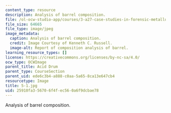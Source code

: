 ```yaml
---
content_type: resource
description: Analysis of barrel composition.
file: /ol-ocw-studio-app/courses/3-a27-case-studies-in-forensic-metallurgy-fall-2007/25910fa356706f4fec560a6f9dcbae78_5-1.jpg
file_size: 64665
file_type: image/jpeg
image_metadata:
  caption: Analysis of barrel composition.
  credit: Image Courtesy of Kenneth C. Russell.
  image-alt: Report of composition analysis of barrel.
learning_resource_types: []
license: https://creativecommons.org/licenses/by-nc-sa/4.0/
ocw_type: OCWImage
parent_title: Acid Drum
parent_type: CourseSection
parent_uid: ede6c3b4-a888-c0aa-5a65-8ca13e647cb4
resourcetype: Image
title: 5-1.jpg
uid: 25910fa3-5670-6f4f-ec56-0a6f9dcbae78
---
```

Analysis of barrel composition.